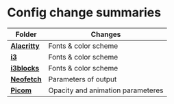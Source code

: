 # Config change summaries

| Folder					| Changes					|
| --------------------------|-------------------------- |
|**[Alacritty](https://github.com/gugeldot/dotfiles/tree/main/.config/alacritty)**| Fonts &  color scheme |
|**[i3](https://github.com/gugeldot/dotfiles/tree/main/.config/i3)**| Fonts &  color scheme |
|**[i3blocks](https://github.com/gugeldot/dotfiles/tree/main/.config/i3blocks)**| Fonts &  color scheme |
|**[Neofetch](https://github.com/gugeldot/dotfiles/tree/main/.config/neofetch)**| Parameters of output |
|**[Picom](https://github.com/gugeldot/dotfiles/tree/main/.config/picom)**| Opacity and animation parameteres|
